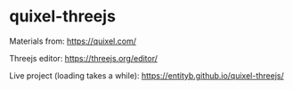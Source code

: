 # quixel-threejs

Materials from: https://quixel.com/

Threejs editor: https://threejs.org/editor/

Live project (loading takes a while): https://entityb.github.io/quixel-threejs/
